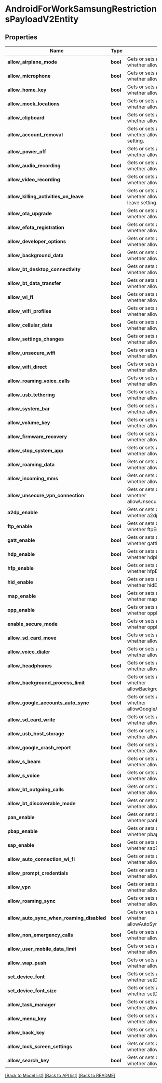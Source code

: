 # AndroidForWorkSamsungRestrictionsPayloadV2Entity

## Properties
Name | Type | Description | Notes
------------ | ------------- | ------------- | -------------
**allow_airplane_mode** | **bool** | Gets or sets a value indicating whether allow airplane mode setting. | [optional] 
**allow_microphone** | **bool** | Gets or sets a value indicating whether allow microphone setting. | [optional] 
**allow_home_key** | **bool** | Gets or sets a value indicating whether allow home key setting. | [optional] 
**allow_mock_locations** | **bool** | Gets or sets a value indicating whether allow mock locations setting. | [optional] 
**allow_clipboard** | **bool** | Gets or sets a value indicating whether allow clipboard setting. | [optional] 
**allow_account_removal** | **bool** | Gets or sets a value indicating whether allow account removal setting. | [optional] 
**allow_power_off** | **bool** | Gets or sets a value indicating whether allow power off setting. | [optional] 
**allow_audio_recording** | **bool** | Gets or sets a value indicating whether allow audio recording setting. | [optional] 
**allow_video_recording** | **bool** | Gets or sets a value indicating whether allow video recording setting. | [optional] 
**allow_killing_activities_on_leave** | **bool** | Gets or sets a value indicating whether allow killing activities on leave setting. | [optional] 
**allow_ota_upgrade** | **bool** | Gets or sets a value indicating whether allowOTAUpgrade. | [optional] 
**allow_efota_registration** | **bool** | Gets or sets a value indicating whether allowEfotaRegistration. | [optional] 
**allow_developer_options** | **bool** | Gets or sets a value indicating whether allowDeveloperOptions. | [optional] 
**allow_background_data** | **bool** | Gets or sets a value indicating whether allowBackgroundData. | [optional] 
**allow_bt_desktop_connectivity** | **bool** | Gets or sets a value indicating whether allowBTDesktopConnectivity. | [optional] 
**allow_bt_data_transfer** | **bool** | Gets or sets a value indicating whether allowBTDataTransfer. | [optional] 
**allow_wi_fi** | **bool** | Gets or sets a value indicating whether allowWiFi. | [optional] 
**allow_wifi_profiles** | **bool** | Gets or sets a value indicating whether allowWifiProfiles. | [optional] 
**allow_cellular_data** | **bool** | Gets or sets a value indicating whether allowCellularData. | [optional] 
**allow_settings_changes** | **bool** | Gets or sets a value indicating whether allowSettingsChanges. | [optional] 
**allow_unsecure_wifi** | **bool** | Gets or sets a value indicating whether allowUnsecureWifi. | [optional] 
**allow_wifi_direct** | **bool** | Gets or sets a value indicating whether allowWifiDirect. | [optional] 
**allow_roaming_voice_calls** | **bool** | Gets or sets a value indicating whether allowRoamingVoiceCalls. | [optional] 
**allow_usb_tethering** | **bool** | Gets or sets a value indicating whether allowUSBTethering. | [optional] 
**allow_system_bar** | **bool** | Gets or sets a value indicating whether allowSystemBar. | [optional] 
**allow_volume_key** | **bool** | Gets or sets a value indicating whether allowVolumeKey. | [optional] 
**allow_firmware_recovery** | **bool** | Gets or sets a value indicating whether allowFirmwareRecovery. | [optional] 
**allow_stop_system_app** | **bool** | Gets or sets a value indicating whether allowStopSystemApp. | [optional] 
**allow_roaming_data** | **bool** | Gets or sets a value indicating whether allowRoamingData. | [optional] 
**allow_incoming_mms** | **bool** | Gets or sets a value indicating whether allowIncomingMms. | [optional] 
**allow_unsecure_vpn_connection** | **bool** | Gets or sets a value indicating whether allowUnsecureVPNConnection. | [optional] 
**a2dp_enable** | **bool** | Gets or sets a value indicating whether a2dpEnable. | [optional] 
**ftp_enable** | **bool** | Gets or sets a value indicating whether ftpEnable. | [optional] 
**gatt_enable** | **bool** | Gets or sets a value indicating whether gattEnable. | [optional] 
**hdp_enable** | **bool** | Gets or sets a value indicating whether hdpEnable. | [optional] 
**hfp_enable** | **bool** | Gets or sets a value indicating whether hfpEnable. | [optional] 
**hid_enable** | **bool** | Gets or sets a value indicating whether hidEnable. | [optional] 
**map_enable** | **bool** | Gets or sets a value indicating whether mapEnable. | [optional] 
**opp_enable** | **bool** | Gets or sets a value indicating whether oppEnable. | [optional] 
**enable_secure_mode** | **bool** | Gets or sets a value indicating whether oppEnable. | [optional] 
**allow_sd_card_move** | **bool** | Gets or sets a value indicating whether allowSDCardMove. | [optional] 
**allow_voice_dialer** | **bool** | Gets or sets a value indicating whether allowVoiceDialer. | [optional] 
**allow_headphones** | **bool** | Gets or sets a value indicating whether allowHeadphones. | [optional] 
**allow_background_process_limit** | **bool** | Gets or sets a value indicating whether allowBackgroundProcessLimit. | [optional] 
**allow_google_accounts_auto_sync** | **bool** | Gets or sets a value indicating whether allowGoogleAccountsAutoSync. | [optional] 
**allow_sd_card_write** | **bool** | Gets or sets a value indicating whether allowSDCardWrite. | [optional] 
**allow_usb_host_storage** | **bool** | Gets or sets a value indicating whether allowUsbHostStorage. | [optional] 
**allow_google_crash_report** | **bool** | Gets or sets a value indicating whether allowGoogleCrashReport. | [optional] 
**allow_s_beam** | **bool** | Gets or sets a value indicating whether allowSBeam. | [optional] 
**allow_s_voice** | **bool** | Gets or sets a value indicating whether allowSVoice. | [optional] 
**allow_bt_outgoing_calls** | **bool** | Gets or sets a value indicating whether allowBTOutgoingCalls. | [optional] 
**allow_bt_discoverable_mode** | **bool** | Gets or sets a value indicating whether allowBTDiscoverableMode. | [optional] 
**pan_enable** | **bool** | Gets or sets a value indicating whether panEnable. | [optional] 
**pbap_enable** | **bool** | Gets or sets a value indicating whether pbapEnable. | [optional] 
**sap_enable** | **bool** | Gets or sets a value indicating whether sapEnable. | [optional] 
**allow_auto_connection_wi_fi** | **bool** | Gets or sets a value indicating whether allowAutoConnectionWiFi. | [optional] 
**allow_prompt_credentials** | **bool** | Gets or sets a value indicating whether allowPromptCredentials. | [optional] 
**allow_vpn** | **bool** | Gets or sets a value indicating whether allowVPN. | [optional] 
**allow_roaming_sync** | **bool** | Gets or sets a value indicating whether allowRoamingSync. | [optional] 
**allow_auto_sync_when_roaming_disabled** | **bool** | Gets or sets a value indicating whether allowAutoSyncWhenRoamingDisabled. | [optional] 
**allow_non_emergency_calls** | **bool** | Gets or sets a value indicating whether allowNonEmergencyCalls. | [optional] 
**allow_user_mobile_data_limit** | **bool** | Gets or sets a value indicating whether allowUserMobileDataLimit. | [optional] 
**allow_wap_push** | **bool** | Gets or sets a value indicating whether allowWapPush. | [optional] 
**set_device_font** | **bool** | Gets or sets a value indicating whether setDeviceFont. | [optional] 
**set_device_font_size** | **bool** | Gets or sets a value indicating whether setDeviceFontSize. | [optional] 
**allow_task_manager** | **bool** | Gets or sets a value indicating whether allowTaskManager. | [optional] 
**allow_menu_key** | **bool** | Gets or sets a value indicating whether allowMenuKey. | [optional] 
**allow_back_key** | **bool** | Gets or sets a value indicating whether allowBackKey. | [optional] 
**allow_lock_screen_settings** | **bool** | Gets or sets a value indicating whether allowLockScreenSettings. | [optional] 
**allow_search_key** | **bool** | Gets or sets a value indicating whether allowSearchKey. | [optional] 

[[Back to Model list]](../README.md#documentation-for-models) [[Back to API list]](../README.md#documentation-for-api-endpoints) [[Back to README]](../README.md)



